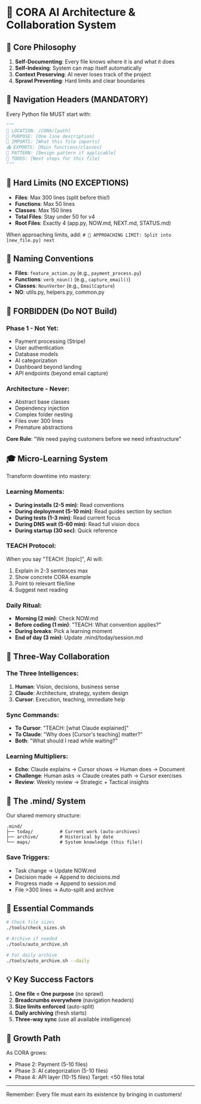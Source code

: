 # 🤖 CORA AI Architecture & Collaboration System

## 🎯 Core Philosophy
1. **Self-Documenting**: Every file knows where it is and what it does
2. **Self-Indexing**: System can map itself automatically  
3. **Context Preserving**: AI never loses track of the project
4. **Sprawl Preventing**: Hard limits and clear boundaries

## 🧭 Navigation Headers (MANDATORY)
Every Python file MUST start with:
```python
"""
🧭 LOCATION: /CORA/[path]
🎯 PURPOSE: [One line description]
🔗 IMPORTS: [What this file imports]
📤 EXPORTS: [Main functions/classes]
🔄 PATTERN: [Design pattern if applicable]
📝 TODOS: [Next steps for this file]
"""
```

## 📏 Hard Limits (NO EXCEPTIONS)
- **Files**: Max 300 lines (split before this!)
- **Functions**: Max 50 lines
- **Classes**: Max 150 lines
- **Total Files**: Stay under 50 for v4
- **Root Files**: Exactly 4 (app.py, NOW.md, NEXT.md, STATUS.md)

When approaching limits, add:
`# 🚨 APPROACHING LIMIT: Split into [new_file.py] next`

## 📐 Naming Conventions
- **Files**: `feature_action.py` (e.g., `payment_process.py`)
- **Functions**: `verb_noun()` (e.g., `capture_email()`)
- **Classes**: `NounVerber` (e.g., `EmailCapture`)
- **NO**: utils.py, helpers.py, common.py

## 🚫 FORBIDDEN (Do NOT Build)
### Phase 1 - Not Yet:
- Payment processing (Stripe)
- User authentication
- Database models
- AI categorization
- Dashboard beyond landing
- API endpoints (beyond email capture)

### Architecture - Never:
- Abstract base classes
- Dependency injection
- Complex folder nesting
- Files over 300 lines
- Premature abstractions

**Core Rule**: "We need paying customers before we need infrastructure"

## 🎓 Micro-Learning System
Transform downtime into mastery:

### Learning Moments:
- **During installs (2-5 min)**: Read conventions
- **During deployment (5-10 min)**: Read guides section by section
- **During tests (1-3 min)**: Read current focus
- **During DNS wait (5-60 min)**: Read full vision docs
- **During startup (30 sec)**: Quick reference

### TEACH Protocol:
When you say "TEACH: [topic]", AI will:
1. Explain in 2-3 sentences max
2. Show concrete CORA example
3. Point to relevant file/line
4. Suggest next reading

### Daily Ritual:
- **Morning (2 min)**: Check NOW.md
- **Before coding (1 min)**: "TEACH: What convention applies?"
- **During breaks**: Pick a learning moment
- **End of day (3 min)**: Update .mind/today/session.md

## 🔄 Three-Way Collaboration
### The Three Intelligences:
1. **Human**: Vision, decisions, business sense
2. **Claude**: Architecture, strategy, system design
3. **Cursor**: Execution, teaching, immediate help

### Sync Commands:
- **To Cursor**: "TEACH: [what Claude explained]"
- **To Claude**: "Why does [Cursor's teaching] matter?"
- **Both**: "What should I read while waiting?"

### Learning Multipliers:
- **Echo**: Claude explains → Cursor shows → Human does → Document
- **Challenge**: Human asks → Claude creates path → Cursor exercises
- **Review**: Weekly review → Strategic + Tactical insights

## 🧠 The .mind/ System
Our shared memory structure:
```
.mind/
├── today/          # Current work (auto-archives)
├── archive/        # Historical by date
└── maps/           # System knowledge (this file!)
```

### Save Triggers:
- Task change → Update NOW.md
- Decision made → Append to decisions.md
- Progress made → Append to session.md
- File >300 lines → Auto-split and archive

## 🚀 Essential Commands
```bash
# Check file sizes
./tools/check_sizes.sh

# Archive if needed
./tools/auto_archive.sh

# For daily archive
./tools/auto_archive.sh --daily
```

## 💡 Key Success Factors
1. **One file = One purpose** (no sprawl)
2. **Breadcrumbs everywhere** (navigation headers)
3. **Size limits enforced** (auto-split)
4. **Daily archiving** (fresh starts)
5. **Three-way sync** (use all available intelligence)

## 🔮 Growth Path
As CORA grows:
- Phase 2: Payment (5-10 files)
- Phase 3: AI categorization (5-10 files)  
- Phase 4: API layer (10-15 files)
Target: <50 files total

---
Remember: Every file must earn its existence by bringing in customers!